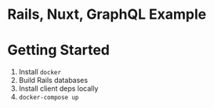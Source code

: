 # Rails, Nuxt, GraphQL Example

# Getting Started
1. Install `docker`
1. Build Rails databases
1. Install client deps locally
1. `docker-compose up`
